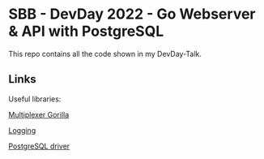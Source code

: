 # SBB - DevDay 2022 - Go Webserver & API with PostgreSQL

This repo contains all the code shown in my DevDay-Talk.


## Links

Useful libraries:

[Multiplexer Gorilla](https://github.com/gorilla/mux)

[Logging](https://github.com/sirupsen/logrus)

[PostgreSQL driver](https://github.com/jackc/pgx)

